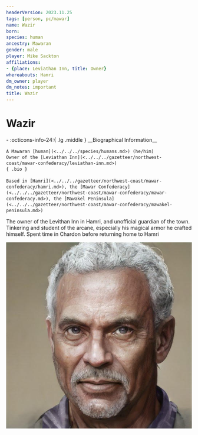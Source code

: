```yaml
---
headerVersion: 2023.11.25
tags: [person, pc/mawar]
name: Wazir
born:
species: human
ancestry: Mawaran
gender: male
player: Mike Sackton
affiliations:
- {place: Leviathan Inn, title: Owner}
whereabouts: Hamri
dm_owner: player
dm_notes: important
title: Wazir
---
```

# Wazir
<div class="grid cards ext-narrow-margin ext-one-column" markdown>
- :octicons-info-24:{ .lg .middle } __Biographical Information__

    A Mawaran [human](<../../../species/humans.md>) (he/him)  
    Owner of the [Leviathan Inn](<../../../gazetteer/northwest-coast/mawar-confederacy/leviathan-inn.md>)  
    { .bio }

    Based in [Hamri](<../../../gazetteer/northwest-coast/mawar-confederacy/hamri.md>), the [Mawar Confederacy](<../../../gazetteer/northwest-coast/mawar-confederacy/mawar-confederacy.md>), the [Mawakel Peninsula](<../../../gazetteer/northwest-coast/mawar-confederacy/mawakel-peninsula.md>)
</div>


The owner of the Levithan Inn in Hamri, and unofficial guardian of the town. Tinkering and student of the arcane, especially his magical armor he crafted himself. Spent time in Chardon before returning home to Hamri

![Wazir](../../../assets/wazir.png)

